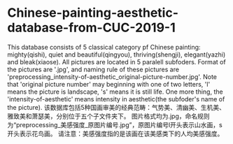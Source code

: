 # Chinese-painting-aesthetic-database-from-CUC-2019-1

This database consists of 5 classical category pf Chinese painting: mighty(qishi), quiet and beautiful(qingyou), thriving(shengji), elegant(yazhi) and bleak(xiaose). All pictures are located in 5 paralell subfoders. Format of the pictures are '.jpg', and naming rule of these pictures are 'preprocessing_intensity-of-aesthetic_original-picture-number.jpg'. Note that 'original picture number' may beginning with one of two letters, 'l' means the picture is landscape, 's' means it is still life. One more thing, the 'intensity-of-aesthetic' means intensity in aesthetic(the subfoder's name of the picture).
该数据库包括5种国画审美的经典范畴：气势美、清幽美、生机美、雅致美和萧瑟美，分别位于五个子文件夹下。 图片格式均为.jpg，命名规则为“preprocessing_美感强度_原图片编号.jpg”，原图片编号l开头表示山水画，s开头表示花鸟画。 请注意：美感强度指的是该画在该美感类下的人均美感强度。
